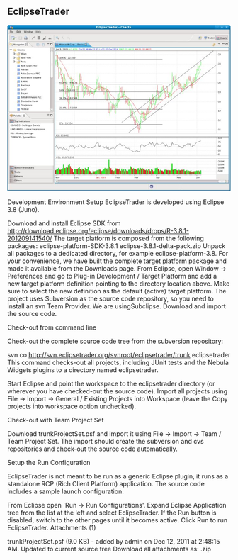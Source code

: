 ## EclipseTrader
![](https://github.com/eclipsequote/eclipsetrader/blob/master/001LcZePgy6WshwVqjQ4e.jpg)


Development Environment Setup
EclipseTrader is developed using Eclipse 3.8 (Juno).

Download and install Eclipse SDK from ​http://download.eclipse.org/eclipse/downloads/drops/R-3.8.1-201209141540/
The target platform is composed from the following packages:
eclipse-platform-SDK-3.8.1
eclipse-3.8.1-delta-pack.zip Unpack all packages to a dedicated directory, for example eclipse-platform-3.8. 
For your convenience, we have built the complete target platform package and made it available from the Downloads page.
From Eclipse, open Window -> Preferences and go to Plug-in Development / Target Platform and add a new target platform definition pointing to the directory location above. Make sure to select the new definition as the default (active) target platform.
The project uses ​Subversion as the source code repository, so you need to install an svn Team Provider. We are using ​Subclipse.
Download and import the source code.

Check-out from command line

Check-out the complete source code tree from the subversion repository:

svn co http://svn.eclipsetrader.org/svnroot/eclipsetrader/trunk eclipsetrader
This command checks-out all projects, including JUnit tests and the Nebula Widgets plugins to a directory named eclipsetrader.

Start Eclipse and point the workspace to the eclipsetrader directory (or wherever you have checked-out the source code). Import all projects using File -> Import -> General / Existing Projects into Workspace (leave the Copy projects into workspace option unchecked).

Check-out with Team Project Set

Download trunkProjectSet.psf​ and import it using File -> Import -> Team / Team Project Set. The import should create the subversion and cvs repositories and check-out the source code automatically.

Setup the Run Configuration

EclipseTrader is not meant to be run as a generic Eclipse plugin, it runs as a standalone RCP (Rich Client Platform) application. The source code includes a sample launch configuration:

From Eclipse open `Run -> Run Configurations'.
Expand Eclipse Application tree from the list at the left and select EclipseTrader.
If the Run button is disabled, switch to the other pages until it becomes active.
Click Run to run EclipseTrader.
Attachments (1)

trunkProjectSet.psf​ (9.0 KB) - added by admin on Dec 12, 2011 at 2:48:15 AM. Updated to current source tree
Download all attachments as: .zip
